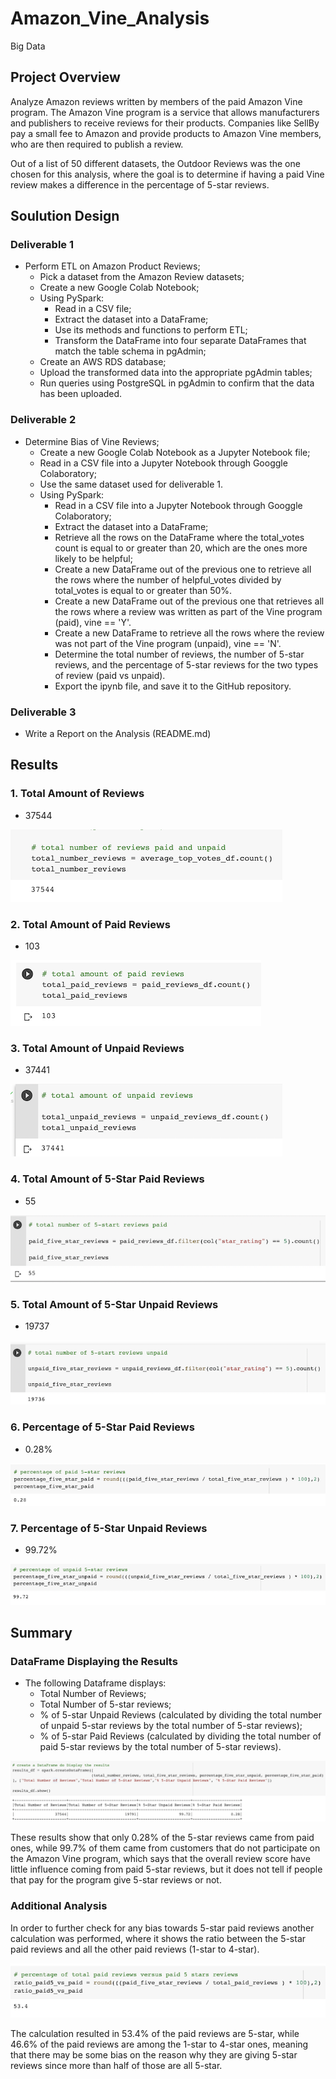 # Amazon_Vine_Analysis
Big Data


## **Project Overview**


Analyze Amazon reviews written by members of the paid Amazon Vine program. The Amazon Vine program is a service that allows manufacturers and publishers to receive reviews for their products. Companies like SellBy pay a small fee to Amazon and provide products to Amazon Vine members, who are then required to publish a review.

Out of a list of 50 different datasets, the Outdoor Reviews was the one chosen for this analysis, where the goal is to determine if having a paid Vine review makes a difference in the percentage of 5-star reviews.



## **Soulution Design**

### **Deliverable 1**

- Perform ETL on Amazon Product Reviews;
    - Pick a dataset from the Amazon Review datasets;
    - Create a new Google Colab Notebook;
    - Using PySpark:
        - Read in a CSV file;
        - Extract the dataset into a DataFrame;
        - Use its methods and functions to perform ETL;
        - Transform the DataFrame into four separate DataFrames that match the table schema in pgAdmin;
    - Create an AWS RDS database;
    - Upload the transformed data into the appropriate pgAdmin tables; 
    - Run queries using PostgreSQL in pgAdmin to confirm that the data has been uploaded.

### **Deliverable 2**
- Determine Bias of Vine Reviews;
    - Create a new Google Colab Notebook as a Jupyter Notebook file;
    - Read in a CSV file into a Jupyter Notebook through Googgle Colaboratory;
    - Use the same dataset used for deliverable 1.
    - Using PySpark:
        - Read in a CSV file into a Jupyter Notebook through Googgle Colaboratory;
        - Extract the dataset into a DataFrame;
        - Retrieve all the rows on the DataFrame where the total_votes count is equal to or greater than 20, which are the ones more likely to be helpful;
        - Create a new DataFrame out of the previous one to retrieve all the rows where the number of helpful_votes divided by total_votes is equal to or greater than 50%.
        - Create a new DataFrame out of the previous one that retrieves all the rows where a review was written as part of the Vine program (paid), vine == 'Y'.
        - Create a new DataFrame to retrieve all the rows where the review was not part of the Vine program (unpaid), vine == 'N'.
        - Determine the total number of reviews, the number of 5-star reviews, and the percentage of 5-star reviews for the two types of review (paid vs unpaid).
        - Export the ipynb file, and save it to the GitHub repository.

### **Deliverable 3**

- Write a Report on the Analysis (README.md)


## **Results**

### **1. Total Amount of Reviews**

- 37544

![total_reviews](./resources/total_reviews.png)


### **2. Total Amount of Paid Reviews**

- 103

![total_paid_reviews](./resources/total_paid_reviews.png)


### **3. Total Amount of Unpaid Reviews**

- 37441

![total_unpaid_reviews](./resources/total_unpaid_reviews.png)


### **4. Total Amount of 5-Star Paid Reviews**

- 55

![paid_five_stars_reviews](./resources/paid_five_stars_reviews.png)

### **5. Total Amount of 5-Star Unpaid Reviews**

- 19737

![unpaid_five_stars_reviews](./resources/unpaid_five_star_reviews.png)

### **6. Percentage of 5-Star Paid Reviews**

- 0.28%

![percentage_five_stars_paid](./resources/percentage_five_stars_paid.png)

### **7. Percentage of 5-Star Unpaid Reviews**

- 99.72%

![percentage_five_stars_unpaid](./resources/percentage_five_stars_unpaid.png)


## **Summary**

### **DataFrame Displaying the Results**

- The following Dataframe displays:
    - Total Number of Reviews;
    - Total Number of 5-star reviews;
    - % of 5-star Unpaid Reviews (calculated by dividing the total number of unpaid 5-star reviews by the total number of 5-star reviews);
    - % of 5-star Paid Reviews (calculated by dividing the total number of paid 5-star reviews by the total number of 5-star reviews).


![results_df](./resources/results_df.png)

These results show that only 0.28% of the 5-star reviews came from paid ones, while 99.7% of them came from customers that do not participate on the Amazon Vine program, which says that the overall review score have little influence coming from paid 5-star reviews, but it does not tell if people that pay for the program give 5-star reviews or not.


### **Additional Analysis**

In order to further check for any bias towards 5-star paid reviews another calculation was performed, where it shows the ratio between the 5-star paid reviews and all the other paid reviews (1-star to 4-star).

![additional_analysis](./resources/additional_analysis.png)

The calculation resulted in 53.4% of the paid reviews are 5-star, while 46.6% of the paid reviews are among the 1-star to 4-star ones, meaning that there may be some bias on the reason why they are giving 5-star reviews since more than half of those are all 5-star.
